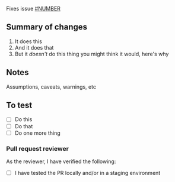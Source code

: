 Fixes issue [#NUMBER](https://github.com/9ci/9ci.github.io/issues/NUMBER)

## Summary of changes

1. It does this
1. And it does that
1. But it _doesn't_ do this thing you might think it would, here's why

## Notes

Assumptions, caveats, warnings, etc

## To test

- [ ] Do this
- [ ] Do that
- [ ] Do one more thing

### Pull request reviewer

As the reviewer, I have verified the following:

- [ ] I have tested the PR locally and/or in a staging environment
